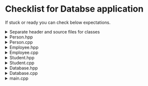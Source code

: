 # Checklist for Databse application

If stuck or ready you can check below expectations.

<details><summary>Separate header and source files for classes</summary>
<p>

- Files: Student.hpp, Student.cpp, Employee.cpp, Employee.hpp, Person.cpp, Person.hpp, Database.cpp, Database.hpp, main.cpp (names can differ of course)
- Optional PeselValidation.hpp and/or PeselValidation.cpp. It may also be a part of Database.

</p>
</details>

<details><summary>Person.hpp</summary>
<p>

- Name, surname and address should be strings
- Gender should be an enum
- No default constructor
- Virtual destructor
- Should have common fields: name, lastName, pesel, gender, address
- All fields should be private
- Should have public setAddress function
- Should have serialization function eg. toString to make displaying and saving easier

</p>
</details>

<details><summary>Person.cpp</summary>
<p>

- Fields should be filled on constructor initilization list

</p>
</details>

<details><summary>Employee.hpp</summary>
<p>

- Should have private salary field
- Should have public getSalary const function
- Should have public setSalary function

</p>
</details>

<details><summary>Employee.cpp</summary>
<p>

- Constructor should call base class constructor

</p>
</details>

<details><summary>Student.hpp</summary>
<p>

- Should have private index field
- Should have public getIndex const function

</p>
</details>

<details><summary>Student.cpp</summary>
<p>

- Constructor should call base class constructor

</p>
</details>

<details><summary>Database.hpp</summary>
<p>

- Should have a container of pointers to Person (or smart pointers to Person)
- Should have alias using on a container (or typedef)
- The container should be a private field in Database class
- Can have NotFound exception
- Should have functions like add, find, show/display, sort, generate, save, load, remove, modifySalary, modifyAddress
- Should have isValid(pesel) function returning bool

</p>
</details>

<details><summary>Database.cpp</summary>
<p>

- Find can use std::find or std::find_if
- Show/display should call serialization method on every person, not get every field here.
- Sort should use std::sort
- Save should also use serialization function to avoid duplication
- Remove should use std::remove_if and erase functions
- Streams should be used for serialization (displaying, saving, loading)

</p>
</details>

<details><summary>main.cpp</summary>
<p>

- Should use assertions to check validity of the program
- Can use assertions for checking pesel like below one: (just copy and adjust to your program)

```cplusplus
     assert(not isPeselValid("1234567a901", Gender::Female) && "not a digit");
     assert(not isPeselValid("12345678901", Gender::Female) && "invalid month");
     assert(not isPeselValid("12325678901", Gender::Female) && "invalid day");
     assert(not isPeselValid("03222978901", Gender::Female) && "not leap year");
     assert(not isPeselValid("04222978911", Gender::Female) && "not a female");
     assert(not isPeselValid("04222978901", Gender::Male) && "not a male");
     assert(not isPeselValid("04222978901", Gender::Female) && "invalid checksum");
     assert(isPeselValid("04222978907", Gender::Female) && "valid");
```

</p>
</details>

